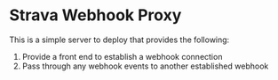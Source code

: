 # Strava Webhook Proxy
This is a simple server to deploy that provides the following:
1. Provide a front end to establish a webhook connection
2. Pass through any webhook events to another established webhook